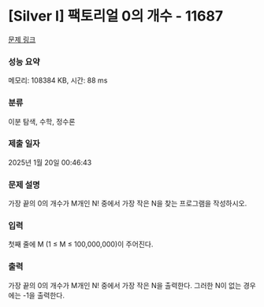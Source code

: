 # [Silver I] 팩토리얼 0의 개수 - 11687 

[문제 링크](https://www.acmicpc.net/problem/11687) 

### 성능 요약

메모리: 108384 KB, 시간: 88 ms

### 분류

이분 탐색, 수학, 정수론

### 제출 일자

2025년 1월 20일 00:46:43

### 문제 설명

<p>가장 끝의 0의 개수가 M개인 N! 중에서 가장 작은 N을 찾는 프로그램을 작성하시오.</p>

### 입력 

 <p>첫째 줄에 M (1 ≤ M ≤ 100,000,000)이 주어진다.</p>

### 출력 

 <p>가장 끝의 0의 개수가 M개인 N! 중에서 가장 작은 N을 출력한다. 그러한 N이 없는 경우에는 -1을 출력한다.</p>

